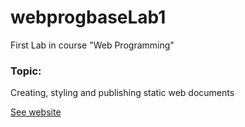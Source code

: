 # webprogbaseLab1
First Lab in course "Web Programming"
### Topic:
Creating, styling and publishing static web documents

[See website](https://yarikzgurovskiy.github.io/webprogbaseLab1)
